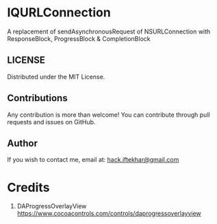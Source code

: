 IQURLConnection
===============

A replacement of sendAsynchronousRequest of NSURLConnection with ResponseBlock, ProgressBlock & CompletionBlock



LICENSE
---
Distributed under the MIT License.

Contributions
---
Any contribution is more than welcome! You can contribute through pull requests and issues on GitHub.

Author
---
If you wish to contact me, email at: hack.iftekhar@gmail.com


Credits
==============

1) DAProgressOverlayView
https://www.cocoacontrols.com/controls/daprogressoverlayview
